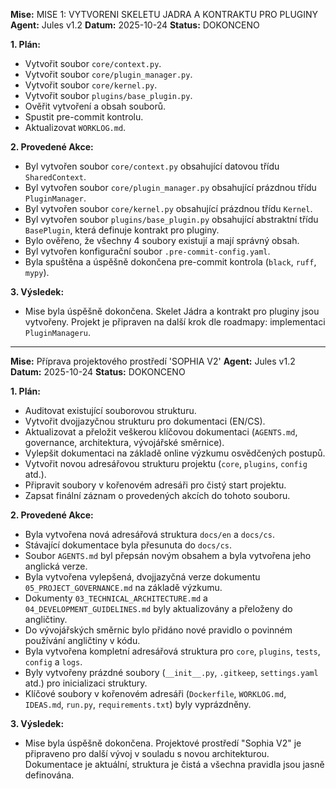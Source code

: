 **Mise:** MISE 1: VYTVORENI SKELETU JADRA A KONTRAKTU PRO PLUGINY
**Agent:** Jules v1.2
**Datum:** 2025-10-24
**Status:** DOKONCENO

**1. Plán:**
*   Vytvořit soubor `core/context.py`.
*   Vytvořit soubor `core/plugin_manager.py`.
*   Vytvořit soubor `core/kernel.py`.
*   Vytvořit soubor `plugins/base_plugin.py`.
*   Ověřit vytvoření a obsah souborů.
*   Spustit pre-commit kontrolu.
*   Aktualizovat `WORKLOG.md`.

**2. Provedené Akce:**
*   Byl vytvořen soubor `core/context.py` obsahující datovou třídu `SharedContext`.
*   Byl vytvořen soubor `core/plugin_manager.py` obsahující prázdnou třídu `PluginManager`.
*   Byl vytvořen soubor `core/kernel.py` obsahující prázdnou třídu `Kernel`.
*   Byl vytvořen soubor `plugins/base_plugin.py` obsahující abstraktní třídu `BasePlugin`, která definuje kontrakt pro pluginy.
*   Bylo ověřeno, že všechny 4 soubory existují a mají správný obsah.
*   Byl vytvořen konfigurační soubor `.pre-commit-config.yaml`.
*   Byla spuštěna a úspěšně dokončena pre-commit kontrola (`black`, `ruff`, `mypy`).

**3. Výsledek:**
*   Mise byla úspěšně dokončena. Skelet Jádra a kontrakt pro pluginy jsou vytvořeny. Projekt je připraven na další krok dle roadmapy: implementaci `PluginManageru`.

---

**Mise:** Příprava projektového prostředí 'SOPHIA V2'
**Agent:** Jules v1.2
**Datum:** 2025-10-24
**Status:** DOKONCENO

**1. Plán:**
*   Auditovat existující souborovou strukturu.
*   Vytvořit dvojjazyčnou strukturu pro dokumentaci (EN/CS).
*   Aktualizovat a přeložit veškerou klíčovou dokumentaci (`AGENTS.md`, governance, architektura, vývojářské směrnice).
*   Vylepšit dokumentaci na základě online výzkumu osvědčených postupů.
*   Vytvořit novou adresářovou strukturu projektu (`core`, `plugins`, `config` atd.).
*   Připravit soubory v kořenovém adresáři pro čistý start projektu.
*   Zapsat finální záznam o provedených akcích do tohoto souboru.

**2. Provedené Akce:**
*   Byla vytvořena nová adresářová struktura `docs/en` a `docs/cs`.
*   Stávající dokumentace byla přesunuta do `docs/cs`.
*   Soubor `AGENTS.md` byl přepsán novým obsahem a byla vytvořena jeho anglická verze.
*   Byla vytvořena vylepšená, dvojjazyčná verze dokumentu `05_PROJECT_GOVERNANCE.md` na základě výzkumu.
*   Dokumenty `03_TECHNICAL_ARCHITECTURE.md` a `04_DEVELOPMENT_GUIDELINES.md` byly aktualizovány a přeloženy do angličtiny.
*   Do vývojářských směrnic bylo přidáno nové pravidlo o povinném používání angličtiny v kódu.
*   Byla vytvořena kompletní adresářová struktura pro `core`, `plugins`, `tests`, `config` a `logs`.
*   Byly vytvořeny prázdné soubory (`__init__.py`, `.gitkeep`, `settings.yaml` atd.) pro inicializaci struktury.
*   Klíčové soubory v kořenovém adresáři (`Dockerfile`, `WORKLOG.md`, `IDEAS.md`, `run.py`, `requirements.txt`) byly vyprázdněny.

**3. Výsledek:**
*   Mise byla úspěšně dokončena. Projektové prostředí "Sophia V2" je připraveno pro další vývoj v souladu s novou architekturou. Dokumentace je aktuální, struktura je čistá a všechna pravidla jsou jasně definována.
